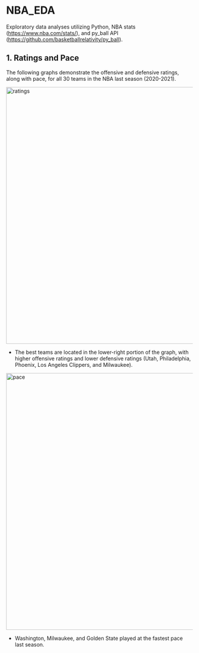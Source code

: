 # NBA_EDA

Exploratory data analyses utilizing Python, NBA stats (https://www.nba.com/stats/), and py_ball API (https://github.com/basketballrelativity/py_ball). 

## 1. Ratings and Pace

The following graphs demonstrate the offensive and defensive ratings, along with pace, for all 30 teams in the NBA last season (2020-2021).

<img width="692" alt="ratings" src="https://user-images.githubusercontent.com/64850893/153722242-7692c752-8095-4c5e-8717-498168b37635.png">

* The best teams are located in the lower-right portion of the graph, with higher offensive ratings and lower defensive ratings (Utah, Philadelphia, Phoenix, Los Angeles Clippers, and Milwaukee).

<img width="692" alt="pace" src="https://user-images.githubusercontent.com/64850893/153722262-3c1a9563-4217-42fe-97bd-e445b6cb1dac.png">

* Washington, Milwaukee, and Golden State played at the fastest pace last season.
